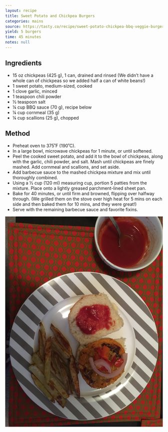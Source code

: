 ```yaml
---
layout: recipe
title: Sweet Potato and Chickpea Burgers
categories: mains
source: https://tasty.co/recipe/sweet-potato-chickpea-bbq-veggie-burgers
yield: 5 burgers
time: 45 minutes
notes: null
---
```

## Ingredients

* 15 oz chickpeas (425 g), 1 can, drained and rinsed (We didn’t have a whole can of chickpeas so we added half a can of white beans!)
* 1 sweet potato, medium-sized, cooked
* 1 clove garlic, minced
* 1 teaspoon chili powder
* ½ teaspoon salt
* ¼ cup BBQ sauce (70 g), recipe below
* ¼ cup cornmeal (35 g)
* ¼ cup scallions (25 g), chopped

## Method

* Preheat oven to 375˚F (190˚C).
* In a large bowl, microwave chickpeas for 1 minute, or until softened.
* Peel the cooked sweet potato, and add it to the bowl of chickpeas, along with the garlic, chili powder, and salt. Mash until chickpeas are finely mashed. Add cornmeal and scallions, and set aside.
* Add barbecue sauce to the mashed chickpea mixture and mix until thoroughly combined.
* Using a ½ cup (120 ml) measuring cup, portion 5 patties from the mixture. Place onto a lightly greased parchment-lined sheet pan.
* Bake for 40 minutes, or until firm and browned, flipping over halfway through. (We grilled them on the stove over high heat for 5 mins on each side and then baked them for 10 mins, and they were great!)
* Serve with the remaining barbecue sauce and favorite fixins.

![](/images/sweetpotatoburger.jpg)